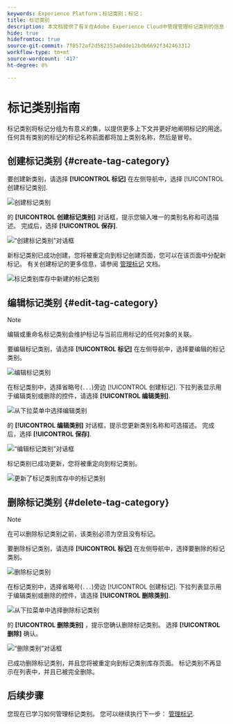 ```yaml
---
keywords: Experience Platform；标记类别；标记；
title: 标记类别
description: 本文档提供了有关在Adobe Experience Cloud中管理管理标记类别的信息
hide: true
hidefromtoc: true
source-git-commit: 7f0572af2d582353a0dde12bdb6692f342463312
workflow-type: tm+mt
source-wordcount: '417'
ht-degree: 0%

---
```


# 标记类别指南

标记类别将标记分组为有意义的集，以提供更多上下文并更好地阐明标记的用途。 任何具有类别的标记的标记名称前面都将加上类别名称，然后是冒号。

## 创建标记类别 {#create-tag-category}

要创建新类别，请选择 **[!UICONTROL 标记]** 在左侧导航中，选择 [!UICONTROL 创建标记类别].

![创建标记类别](./images/create-tag-category.png)

的 **[!UICONTROL 创建标记类别]** 对话框，提示您输入唯一的类别名称和可选描述。 完成后，选择 **[!UICONTROL 保存]**.

![“创建标记类别”对话框](./images/create-tag-category-dialog.png)

新标记类别已成功创建，您将被重定向到标记创建页面，您可以在该页面中分配新标记。 有关创建标记的更多信息，请参阅 [管理标记](./managing-tags.md#create-a-tag-create-tag) 文档。

![标记类别库存中新建的标记类别](./images/new-tag-cateogry-listed.png)

## 编辑标记类别 {#edit-tag-category}

>[!NOTE]
>
>编辑或重命名标记类别会维护标记与当前应用标记的任何对象的关联。

要编辑标记类别，请选择 **[!UICONTROL 标记]** 在左侧导航中，选择要编辑的标记类别。

![编辑标记类别](./images/edit-tag-category.png)

在标记类别中，选择省略号(`...`)旁边 [!UICONTROL 创建标记]. 下拉列表显示用于编辑类别或删除的控件，请选择 **[!UICONTROL 编辑类别]**.

![从下拉菜单中选择编辑类别](./images/select-edit-tag-category.png)

的 **[!UICONTROL 编辑类别]** 对话框，提示您更新类别名称和可选描述。 完成后，选择 **[!UICONTROL 保存]**.

![“编辑标记类别”对话框](./images/edit-category-dialog.png)

标记类别已成功更新，您将被重定向到标记类别。

![更新了标记类别库存中的标记类别](./images/updated-tag-category.png)

## 删除标记类别 {#delete-tag-category}

>[!NOTE]
>
>在可以删除标记类别之前，该类别必须为空且没有标记。

要删除标记类别，请选择 **[!UICONTROL 标记]** 在左侧导航中，选择要删除的标记类别。

![删除标记类别](./images/edit-tag-category.png)

在标记类别中，选择省略号(`...`)旁边 [!UICONTROL 创建标记]. 下拉列表显示用于编辑类别或删除的控件，请选择 **[!UICONTROL 删除类别]**.

![从下拉菜单中选择删除标记类别](./images/select-delete-tag-category.png)

的 **[!UICONTROL 删除类别]** ，提示您确认删除标记类别。 选择 **[!UICONTROL 删除]** 确认。

![“删除类别”对话框](./images/delete-category-dialog.png)

已成功删除标记类别，并且您将被重定向到标记类别库存页面。 标记类别不再显示在列表中，并且已被完全删除。

## 后续步骤

您现在已学习如何管理标记类别。 您可以继续执行下一步： [管理标记](./managing-tags.md).
